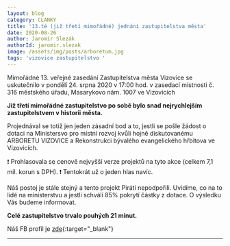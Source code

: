 ```yaml
---
layout: blog
category: CLANKY
title: '13.té (již třetí mimořádné) jednání zastupitelstva města'
date: 2020-08-26
author: Jaromír Slezák
authorId: jaromir.slezak
image: /assets/img/posts/arboretum.jpg  
tags: 'vizovice zastupitelstvo '
---
```

Mimořádné 13. veřejné zasedání Zastupitelstva města Vizovice se uskutečnilo v pondělí 24. srpna 2020 v 17:00 hod. v zasedací místnosti č. 316 městského úřadu, Masarykovo nám. 1007 ve Vizovicích


**Již třetí mimořádné zastupitelstvo po sobě bylo snad nejrychlejším zastupitelstvem v historii města.**


Projednával se totiž jen jeden zásadní bod a to, jestli se pošle žádost o dotaci na Ministersvo pro místní rozvoj kvůli hojně diskutovanému ARBORETU VIZOVICE a Rekonstrukci bývalého evangelického hřbitova ve Vizovicích.

❗ Prohlasovala se cenově nejvyšší verze projektů na tyto akce (celkem 7,1 mil. korun s DPH). ❗
Tentokrát už o jeden hlas navíc. 



Náš postoj je stále stejný a tento projekt Piráti nepodpořili. Uvidíme, co na to lidé na ministerstvu a jestli schválí 85% pokrytí částky z dotace. O výsledku Vás budeme informovat.


**Celé zastupitelstvo trvalo pouhých 21 minut.**

Náš FB profil je [zde](https://www.facebook.com/pirativizovice){:target="_blank"}


---

